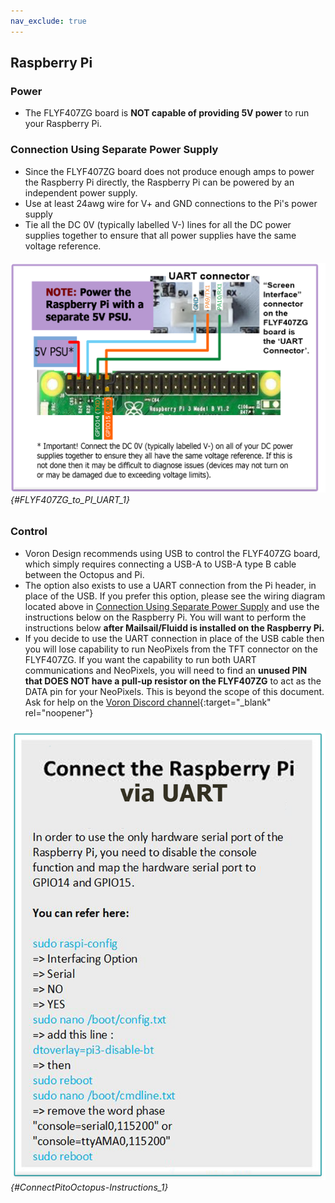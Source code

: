 ```yaml
---
nav_exclude: true
---
```

## Raspberry Pi

### Power
* The FLYF407ZG board is **NOT capable of providing 5V power** to run your Raspberry Pi.

### Connection Using Separate Power Supply
* Since the FLYF407ZG board does not produce enough amps to power the Raspberry Pi directly, the Raspberry Pi can be powered by an independent power supply.
* Use at least 24awg wire for V+ and GND connections to the Pi's power supply
* Tie all the DC 0V (typically labelled V-) lines for all the DC power supplies together to ensure that all power supplies have the same voltage reference.

###### ![](./images/v2_FLYF407ZG_to_PI_UART.png) {#FLYF407ZG_to_PI_UART_1}

### Control

* Voron Design recommends using USB to control the FLYF407ZG board, which simply requires connecting a USB-A to USB-A type B cable between the Octopus and Pi.
* The option also exists to use a UART connection from the Pi header, in place of the USB.  If you prefer this option, please see the wiring diagram located above in [Connection Using Separate Power Supply](#connection-using-separate-power-supply) and use the instructions below on the Raspberry Pi.  You will want to perform the instructions below **after Mailsail/Fluidd is installed on the Raspberry Pi.**
* If you decide to use the UART connection in place of the USB cable then you will lose capability to run NeoPixels from the TFT connector on the FLYF407ZG.  If you want the capability to run both UART communications and NeoPixels, you will need to 
find an **unused PIN that DOES NOT have a pull-up resistor on the FLYF407ZG** to act as the DATA pin for your NeoPixels.  This is beyond the scope of this document.  Ask for help on the [Voron Discord channel](https://discord.com/invite/voron){:target="_blank" rel="noopener"}

###### ![](./images/ConnectPitoMCU-Instructions.png) {#ConnectPitoOctopus-Instructions_1}